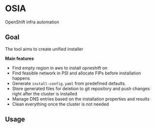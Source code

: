 # OSIA
OpenShift infra automation

## Goal

The tool aims to create unified installer 

__Main features__

* Find empty region in aws to install opneshift on
* Find feasible network in PSI and allocate FIPs before installation happens
* Generate `install-config.yaml` from predefined defaults.
* Store generated files for deletion to git repository and push changes right after the cluster is installed
* Manage DNS entries based on the installation properties and results
* Clean everything once the cluster is not needed

## Usage
